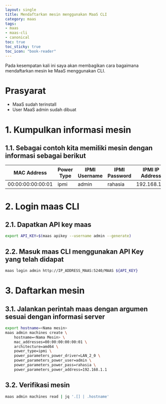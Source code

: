 ```yaml
---
layout: single
title: Mendaftarkan mesin menggunakan MaaS CLI
category: maas
tags:
- maas
- maas-cli
- canonical
toc: true
toc_sticky: true
toc_icon: "book-reader"
---
```


Pada kesempatan kali ini saya akan membagikan cara bagaimana mendaftarkan mesin ke MaaS menggunakan CLI.

# Prasyarat
* MaaS sudah terinstall
* User MaaS admin sudah dibuat

# 1. Kumpulkan informasi mesin
## 1.1. Sebagai contoh kita memiliki mesin dengan informasi sebagai berikut

| MAC Address       | Power Type | IPMI Username | IPMI Password | IPMI IP Address |
|-------------------|------------|---------------|---------------|-----------------|
| 00:00:00:00:00:01 | ipmi       | admin         | rahasia       | 192.168.1.1     |

# 2. Login maas CLI
## 2.1. Dapatkan API key maas
```bash
export API_KEY=$(maas apikey --username admin --generate)
```

## 2.2. Masuk maas CLI menggunakan API Key yang telah didapat
```bash
maas login admin http://IP_ADDRESS_MAAS:5240/MAAS ${API_KEY}
```

# 3. Daftarkan mesin
## 3.1. Jalankan perintah maas dengan argumen sesuai dengan informasi server 
```bash
export hostname=<Nama mesin>
maas admin machines create \
    hostname=<Nama Mesin> \
    mac_addresses=00:00:00:00:00:01 \
    architecture=amd64 \
    power_type=ipmi \
    power_parameters_power_driver=LAN_2_0 \
    power_parameters_power_user=admin \
    power_parameters_power_pass=rahasia \
    power_parameters_power_address=192.168.1.1
```

## 3.2. Verifikasi mesin
```bash
maas admin machines read | jq '.[] | .hostname'
```
